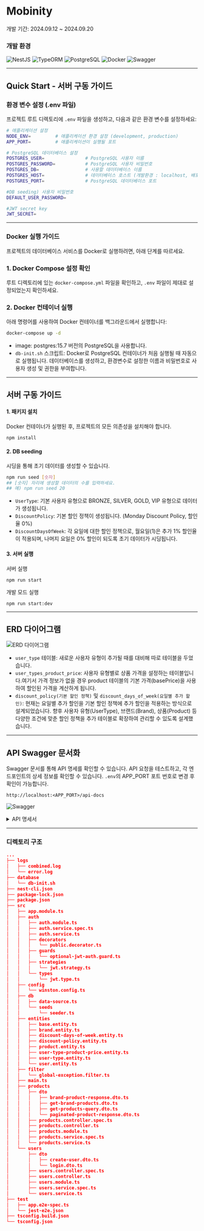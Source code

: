 # Mobinity

개발 기간: 2024.09.12 ~ 2024.09.20

### 개발 환경

![NestJS](https://img.shields.io/badge/NestJS-E0234E?style=for-the-badge&logo=nestjs&logoColor=white) ![TypeORM](https://img.shields.io/badge/TypeORM-262627?style=for-the-badge&logo=typeorm&logoColor=white) ![PostgreSQL](https://img.shields.io/badge/PostgreSQL-4169E1?style=for-the-badge&logo=postgresql&logoColor=white) ![Docker](https://img.shields.io/badge/Docker-2496ED?style=for-the-badge&logo=docker&logoColor=white) ![Swagger](https://img.shields.io/badge/Swagger-85EA2D?style=for-the-badge&logo=swagger&logoColor=black)

---

## Quick Start - 서버 구동 가이드

### 환경 변수 설정 (.env 파일)

프로젝트 루트 디렉토리에 `.env` 파일을 생성하고, 다음과 같은 환경 변수를 설정하세요:

```bash
# 애플리케이션 설정
NODE_ENV=         # 애플리케이션 환경 설정 (development, production)
APP_PORT=         # 애플리케이션이 실행될 포트

# PostgreSQL 데이터베이스 설정
POSTGRES_USER=               # PostgreSQL 사용자 이름
POSTGRES_PASSWORD=           # PostgreSQL 사용자 비밀번호
POSTGRES_DB=                 # 사용할 데이터베이스 이름
POSTGRES_HOST=               # 데이터베이스 호스트 (개발환경 : localhost, 배포 환경: 도커 서비스 이름 설정 가능)
POSTGRES_PORT=               # PostgreSQL 데이터베이스 포트

#DB seeding) 사용자 비밀번호
DEFAULT_USER_PASSWORD=

#JWT secret key
JWT_SECRET=
```

---

### Docker 실행 가이드

프로젝트의 데이터베이스 서비스를 Docker로 실행하려면, 아래 단계를 따르세요.

### 1. Docker Compose 설정 확인

루트 디렉토리에 있는 `docker-compose.yml` 파일을 확인하고, `.env` 파일이 제대로 설정되었는지 확인하세요.

### 2. Docker 컨테이너 실행

아래 명령어를 사용하여 Docker 컨테이너를 백그라운드에서 실행합니다:

```bash
docker-compose up -d
```

- image: postgres:15.7 버전의 PostgreSQL을 사용합니다.
- `db-init.sh` 스크립트: Docker로 PostgreSQL 컨테이너가 처음 실행될 때 자동으로 실행됩니다. 데이터베이스를 생성하고, 환경변수로 설정한 이름과 비밀번호로 사용자 생성 및 권한을 부여합니다.

---

## 서버 구동 가이드

#### 1. 패키지 설치

Docker 컨테이너가 실행된 후, 프로젝트의 모든 의존성을 설치해야 합니다.

```bash
npm install
```

#### 2. DB seeding

시딩을 통해 초기 데이터를 생성할 수 있습니다.

```bash
npm run seed [숫자]
## [숫자] 자리에 생성할 데이터의 수를 입력하세요.
## 예) npm run seed 20
```

- `UserType`: 기본 사용자 유형으로 BRONZE, SILVER, GOLD, VIP 유형으로 데이터가 생성됩니다.
- `DiscountPolicy`: 기본 할인 정책이 생성됩니다. (Monday Discount Policy, 할인율 0%)
- `DiscountDaysOfWeek`: 각 요일에 대한 할인 정책으로, 월요일(1)은 추가 1% 할인율이 적용되며, 나머지 요일은 0% 할인이 되도록 초기 데이터가 시딩됩니다.

#### 3. 서버 실행

서버 실행

```
npm run start
```

개발 모드 실행

```
npm run start:dev
```

---

## ERD 다이어그램

![ERD 다이어그램](/docs/erd.png)

- `user_type` 테이블: 새로운 사용자 유형이 추가될 때를 대비해 따로 테이블을 두었습니다.
- `user_types_product_price`: 사용자 유형별로 상품 가격을 설정하는 테이블입니다.여기서 가격 정보가 없을 경우 product 테이블의 기본 가격(basePrice)을 사용하여 할인된 가격을 계산하게 됩니다.
- `discount_policy(기본 할인 정책)` 및 `discount_days_of_week(요일별 추가 할인)`: 현재는 요일별 추가 할인을 기본 할인 정책에 추가 할인을 적용하는 방식으로 설계되었습니다.
  향후 사용자 유형(UserType), 브랜드(Brand), 상품(Product) 등 다양한 조건에 맞춘 할인 정책을 추가 테이블로 확장하여 관리할 수 있도록 설계했습니다.

---

## API Swagger 문서화

Swagger 문서를 통해 API 명세를 확인할 수 있습니다.
API 요청을 테스트하고, 각 엔드포인트의 상세 정보를 확인할 수 있습니다.
`.env`의 APP_PORT 포트 번호로 변경 후 확인이 가능합니다.

```
http://localhost:<APP_PORT>/api-docs
```

![Swagger](/docs/swagger.png)

<details>
  <summary>API 명세서</summary>

### 1.1 회원가입

```
POST api/auth/register
```

새로운 사용자 계정을 생성합니다. 기본 사용자 유형인 'BRONZE' 유형으로 가입됩니다.

**요청 본문 예시:**

```json
{
  "username": "john_doe",
  "email": "example@example.com",
  "password": "strong_password_123"
}
```

**응답:**

- `204 No Content`: 회원가입 성공
- `400 Bad Request`: 계정명, 이메일, 비밀번호가 빈 값이거나, 잘못된 형식일 경우
- `404 Not Found` : 기본 UserType을 찾지 못하여 회원가입이 불가능한 경우
- `409 Conflict`: 이미 존재하는 계정명, 이메일로 가입을 시도하는 경우

### 1.2 로그인

```
POST api/auth/login
```

사용자가 로그인하며, 성공 시 액세스 토큰이 발급됩니다.

**요청 본문 예시:**

```json
{
  "username": "john_doe",
  "password": "strong_password_123"
}
```

**응답:**

- `200 OK`: 로그인 성공 및 액세스 토큰 발급
- `400 Bad Request`:계정명이나 비밀번호가 빈 값인 경우
- `401 Unauthorized`:
  유효하지 않은 계정명일 때: “유효하지 않은 계정명입니다.”
  비밀번호가 일치하지 않을 때: “비밀번호가 일치하지 않습니다.”

### 2.1 상품 목록 조회

```
GET /api/products
```

상품 목록을 페이지네이션하여 조회합니다. 로그인된 사용자의 경우, 상품의 기본 가격, 사용자 유형별 상품 가격, 할인이 적용된 최종 가격, 총 할인율 정보를 포함하여 반환합니다.

**Query Parameters**:

- page (number, optional): 페이지 번호 (기본값: 1)
- limit (number, optional): 페이지 당 항목 수 (기본값: 10)

**응답:**

- `200 OK`: 성공적으로 상품 목록 조회, 페이지네이션 정보를 포함한 응답 반환.

**비로그인한 사용자의 경우 응답 예시**

```json
{
  "products": [
    {
      "id": "0377f6f1-1074-4878-b80d-92a9fa48c217",
      "name": "Bespoke Concrete Ball",
      "description": "The Nagasaki Lander is the trademarked name of several series of Nagasaki sport bikes, that started with the 1984 ABC800J",
      "brand": {
        "id": "2366dc47-38a6-415d-8045-62d50b5b032a",
        "krName": "회사 9",
        "enName": "Wisozk, Halvorson and Fay",
        "description": "Right-sized zero tolerance extranet"
      }
    }
  ],
  "pagination": {
    "totalCount": 20,
    "currentPage": 1,
    "totalPages": 20,
    "limit": 1
  }
}
```

**로그인한 사용자의 경우 응답 예시**

```json
{
  "products": [
    {
      "id": "0377f6f1-1074-4878-b80d-92a9fa48c217",
      "name": "Bespoke Concrete Ball",
      "description": "The Nagasaki Lander is the trademarked name of several series of Nagasaki sport bikes, that started with the 1984 ABC800J",
      "brand": {
        "id": "2366dc47-38a6-415d-8045-62d50b5b032a",
        "krName": "회사 9",
        "enName": "Wisozk, Halvorson and Fay",
        "description": "Right-sized zero tolerance extranet"
      },
      "basePrice": 932730,
      "userTypePrice": 537046,
      "finalPrice": 531676,
      "totalDiscountRate": 1
    }
  ],
  "pagination": {
    "totalCount": 20,
    "currentPage": 1,
    "totalPages": 20,
    "limit": 1
  }
}
```

### 2.2 브랜드별 상품 목록 조회

```
GET /api/products/brand
```

브랜드 이름(한글 또는 영어)으로 검색하여 해당 브랜드에 속하는 상품 목록을 페이지네이션하여 조회합니다.

**Query Parameters**:

- brandName (string, required): 조회할 브랜드의 이름입니다. 한글 또는 영어로 입력할 수 있습니다.
- page (number, optional): 페이지 번호 (기본값: 1)
- limit (number, optional): 페이지 당 항목 수 (기본값: 10)

**응답:**

- `200 OK`: 성공적으로 브랜드별 상품 목록 조회, 페이지네이션 정보를 포함한 응답 반환.
- `400 Bad Request`:브랜드 명을 공백으로 검색한 경우 : “검색할 브랜드 명을 입력해주세요.”

**응답 예시**

```json
{
  "products": [
    {
      "id": "e5bc853a-b0c1-46b4-8668-3f9f3113e7a6",
      "name": "Small Wooden Shoes",
      "description": "The Nagasaki Lander is the trademarked name of several series of Nagasaki sport bikes, that started with the 1984 ABC800J",
      "brand": {
        "id": "344ba950-c8f3-4473-bacd-60e19c950242",
        "krName": "회사 2",
        "enName": "Dietrich LLC"
      },
      "basePrice": 938841,
      "finalPrice": 929453,
      "totalDiscountRate": 1
    }
  ],
  "pagination": {
    "totalCount": 1,
    "currentPage": 1,
    "totalPages": 1,
    "limit": 10
  }
}
```

**Request URL 예시**:

```
http://localhost:<APP_PORT>/api/products/brand?brandName=%ED%9A%8C%EC%82%AC%202&page=1&limit=10

```

## </details>

---

### 디렉토리 구조

```json
...
├── logs
│   ├── combined.log
│   └── error.log
├── database
│   └── db-init.sh
├── nest-cli.json
├── package-lock.json
├── package.json
├── src
│   ├── app.module.ts
│   ├── auth
│   │   ├── auth.module.ts
│   │   ├── auth.service.spec.ts
│   │   ├── auth.service.ts
│   │   ├── decorators
│   │   │   └── public.decorator.ts
│   │   ├── guards
│   │   │   └── optional-jwt-auth.guard.ts
│   │   ├── strategies
│   │   │   └── jwt.strategy.ts
│   │   └── types
│   │       └── jwt.type.ts
│   ├── config
│   │   └── winston.config.ts
│   ├── db
│   │   ├── data-source.ts
│   │   └── seeds
│   │       └── seeder.ts
│   ├── entities
│   │   ├── base.entity.ts
│   │   ├── brand.entity.ts
│   │   ├── discount-days-of-week.entity.ts
│   │   ├── discount-policy.entity.ts
│   │   ├── product.entity.ts
│   │   ├── user-type-product-price.entity.ts
│   │   ├── user-type.entity.ts
│   │   └── user.entity.ts
│   ├── filter
│   │   └── global-exception.filter.ts
│   ├── main.ts
│   ├── products
│   │   ├── dto
│   │   │   ├── brand-product-response.dto.ts
│   │   │   ├── get-brand-products.dto.ts
│   │   │   ├── get-products-query.dto.ts
│   │   │   └── paginated-product-response.dto.ts
│   │   ├── products.controller.spec.ts
│   │   ├── products.controller.ts
│   │   ├── products.module.ts
│   │   ├── products.service.spec.ts
│   │   └── products.service.ts
│   └── users
│       ├── dto
│       │   ├── create-user.dto.ts
│       │   └── login.dto.ts
│       ├── users.controller.spec.ts
│       ├── users.controller.ts
│       ├── users.module.ts
│       ├── users.service.spec.ts
│       └── users.service.ts
├── test
│   ├── app.e2e-spec.ts
│   └── jest-e2e.json
├── tsconfig.build.json
└── tsconfig.json
```
